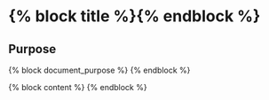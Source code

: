 # {% block title %}{% endblock %}

## Purpose
{% block document_purpose %}
{% endblock %}

{% block content %}
{% endblock %}
